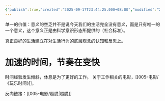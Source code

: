 ```yaml
---
{"publish":true,"created":"2025-09-17T23:44:25.000+08:00","modified":"2025-09-17T23:44:25.000+08:00","cssclasses":""}
---
```


单一的价值：意义的空乏并不是说今天我们的生活完全没有意义，而是只有唯一的一个意义，这个意义正是由科学意识形态所提供的（社会标准）。


真正良好的生活建立在对生活行为的底层观念的认知和反思上。
# 加速的时间，节奏在变快
时间经验发生倾斜，休息是为了更好的工作。
关于工作相关的电影，[[005-电影/《玩乐时间》]]。



反向链接：[[005-电影/超脱\|超脱]]